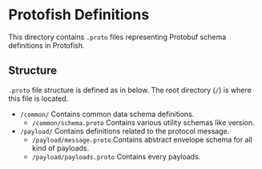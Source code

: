 # Protofish Definitions
This directory contains `.proto` files representing Protobuf schema definitions in Protofish.

## Structure
`.proto` file structure is defined as in below. The root directory (`/`) is where this file is located.
- `/common/` Contains common data schema definitions.
    - `/common/schema.proto` Contains various utility schemas like version.
- `/payload/` Contains definitions related to the protocol message.
    - `/payload/message.proto` Contains abstract envelope schema for all kind of payloads.
    - `/payload/payloads.proto` Contains every payloads.
